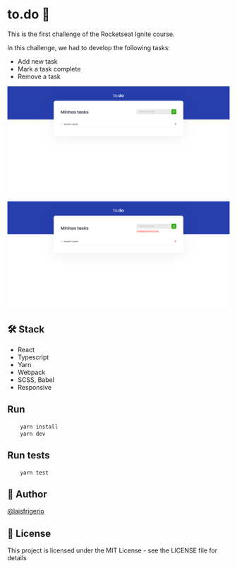 # to.do 📝

This is the first challenge of the Rocketseat Ignite course.

In this challenge, we had to develop the following tasks:

- Add new task
- Mark a task complete
- Remove a task

<p align="center">
  <a><img src="./screenshots/todo-list.png" alt="Todo list"></a>
</p>

<p align="center">
  <a><img src="./screenshots/todo-list-error.png" alt="Todo list - Try Adding an empty todo"></a>
</p>

## 🛠️ Stack

- React
- Typescript
- Yarn
- Webpack
- SCSS, Babel
- Responsive

## Run

```
    yarn install
    yarn dev
```

## Run tests

```
    yarn test
```

## :woman: Author

[@laisfrigerio](https://github.com/laisfrigerio/)

## 📄 License

This project is licensed under the MIT License - see the LICENSE file for details